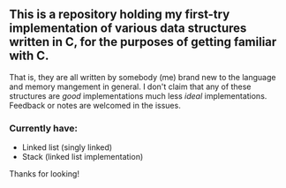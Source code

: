 ## This is a repository holding my first-try implementation of various data structures written in C, for the purposes of getting familiar with C.

That is, they are all written by somebody (me) brand new to the language and memory mangement in general.
I don't claim that any of these structures are *good* implementations much less *ideal* implementations. Feedback or notes are welcomed in the issues.

### Currently have:
+ Linked list (singly linked)
+ Stack (linked list implementation)

Thanks for looking!
